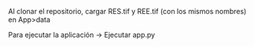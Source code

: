 Al clonar el repositorio, cargar RES.tif y REE.tif (con los mismos nombres) en App>data

Para ejecutar la aplicación -> Ejecutar app.py
